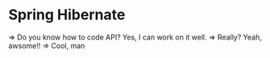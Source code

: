 # Spring Hibernate

=> Do you know how to code API?
Yes, I can work on it well.
=> Really?
Yeah, awsome!!
=> Cool, man
